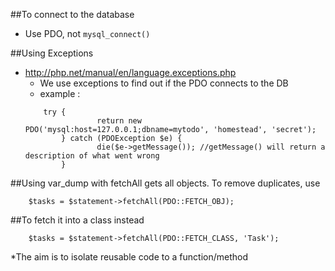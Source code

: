 ##To connect to the database
* Use PDO, not `mysql_connect()`

##Using Exceptions
* http://php.net/manual/en/language.exceptions.php
	* We use exceptions to find out if the PDO connects to the DB
	* example : 
	```
		try {
					return new PDO('mysql:host=127.0.0.1;dbname=mytodo', 'homestead', 'secret');
			} catch (PDOException $e) {
					die($e->getMessage()); //getMessage() will return a description of what went wrong
			}
	```
##Using var_dump with fetchAll gets all objects. To remove duplicates, use
```
	$tasks = $statement->fetchAll(PDO::FETCH_OBJ);
```
##To fetch it into a class instead
```
	$tasks = $statement->fetchAll(PDO::FETCH_CLASS, 'Task');
```
*The aim is to isolate reusable code to a function/method